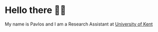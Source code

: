 <h1>Hello there 👋🏻</h1>

My name is Pavlos and I am a Research Assistant at [University of Kent](https://www.kent.ac.uk/computing)
